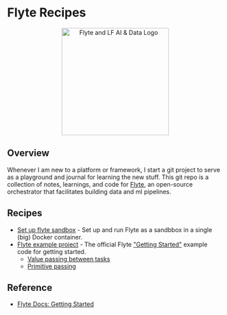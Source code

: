 # Flyte Recipes

<p align="center">
  <img src="https://raw.githubusercontent.com/flyteorg/static-resources/main/flyte/readme/flyte_and_lf.png" alt="Flyte and LF AI & Data Logo" width="250">
</p>

## Overview

Whenever I am new to a platform or framework, I start a git project to serve as a playground and journal for learning the new stuff. This git repo is a collection of notes, learnings, and code for [Flyte](https://github.com/flyteorg/flyte), an open-source orchestrator that facilitates building data and ml pipelines. 

## Recipes

* [Set up flyte sandbox](setup-sandbox) - Set up and run Flyte as a sandbbox in a single (big) Docker container.
* [Flyte example project](official-example) - The official Flyte ["Getting Started"](https://docs.flyte.org/projects/cookbook/en/latest/index.html#creating-a-workflow) example code for getting started.
  * [Value passing between tasks](value-passing)
  * [Primitive passing](value-passing/primitive)

## Reference

* [Flyte Docs: Getting Started](https://docs.flyte.org/projects/cookbook/en/latest/index.html#creating-a-workflow)
